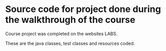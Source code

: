 # Source code for project done during the walkthrough of the course

Course project was completed on the websites LABS. 

These are the java classes, test classes and resources coded.
